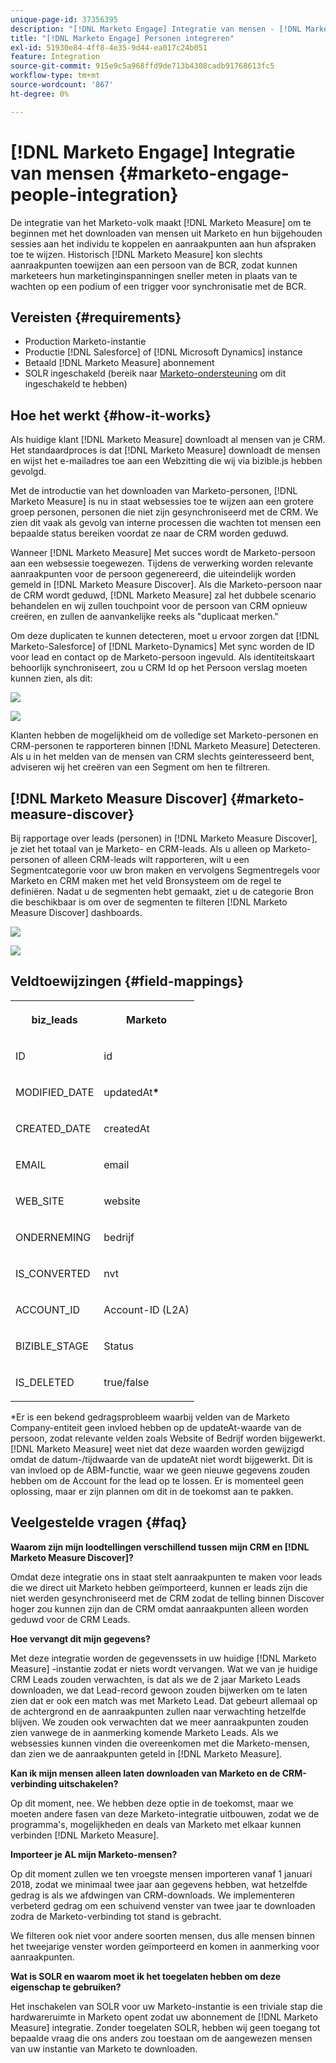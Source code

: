 ```yaml
---
unique-page-id: 37356395
description: "[!DNL Marketo Engage] Integratie van mensen - [!DNL Marketo Measure]"
title: "[!DNL Marketo Engage] Personen integreren"
exl-id: 51930e84-4ff8-4e35-9d44-ea017c24b051
feature: Integration
source-git-commit: 915e9c5a968ffd9de713b4308cadb91768613fc5
workflow-type: tm+mt
source-wordcount: '867'
ht-degree: 0%

---
```


# [!DNL Marketo Engage] Integratie van mensen {#marketo-engage-people-integration}

De integratie van het Marketo-volk maakt [!DNL Marketo Measure] om te beginnen met het downloaden van mensen uit Marketo en hun bijgehouden sessies aan het individu te koppelen en aanraakpunten aan hun afspraken toe te wijzen. Historisch [!DNL Marketo Measure] kon slechts aanraakpunten toewijzen aan een persoon van de BCR, zodat kunnen marketeers hun marketinginspanningen sneller meten in plaats van te wachten op een podium of een trigger voor synchronisatie met de BCR.

## Vereisten {#requirements}

* Production Marketo-instantie
* Productie [!DNL Salesforce] of [!DNL Microsoft Dynamics] instance
* Betaald [!DNL Marketo Measure] abonnement
* SOLR ingeschakeld (bereik naar [Marketo-ondersteuning](https://nation.marketo.com/t5/Support/ct-p/Support) om dit ingeschakeld te hebben)

## Hoe het werkt {#how-it-works}

Als huidige klant [!DNL Marketo Measure] downloadt al mensen van je CRM. Het standaardproces is dat [!DNL Marketo Measure] downloadt de mensen en wijst het e-mailadres toe aan een Webzitting die wij via bizible.js hebben gevolgd.

Met de introductie van het downloaden van Marketo-personen, [!DNL Marketo Measure] is nu in staat websessies toe te wijzen aan een grotere groep personen, personen die niet zijn gesynchroniseerd met de CRM. We zien dit vaak als gevolg van interne processen die wachten tot mensen een bepaalde status bereiken voordat ze naar de CRM worden geduwd.

Wanneer [!DNL Marketo Measure] Met succes wordt de Marketo-persoon aan een websessie toegewezen. Tijdens de verwerking worden relevante aanraakpunten voor de persoon gegenereerd, die uiteindelijk worden gemeld in [!DNL Marketo Measure Discover]. Als die Marketo-persoon naar de CRM wordt geduwd, [!DNL Marketo Measure] zal het dubbele scenario behandelen en wij zullen touchpoint voor de persoon van CRM opnieuw creëren, en zullen de aanvankelijke reeks als &quot;duplicaat merken.&quot;

Om deze duplicaten te kunnen detecteren, moet u ervoor zorgen dat [!DNL Marketo-Salesforce] of [!DNL Marketo-Dynamics] Met sync worden de ID voor lead en contact op de Marketo-persoon ingevuld. Als identiteitskaart behoorlijk synchroniseert, zou u CRM Id op het Persoon verslag moeten kunnen zien, als dit:

![](assets/5a.png)

![](assets/5b.png)

Klanten hebben de mogelijkheid om de volledige set Marketo-personen en CRM-personen te rapporteren binnen [!DNL Marketo Measure] Detecteren. Als u in het melden van de mensen van CRM slechts geinteresseerd bent, adviseren wij het creëren van een Segment om hen te filtreren.

## [!DNL Marketo Measure Discover] {#marketo-measure-discover}

Bij rapportage over leads (personen) in [!DNL Marketo Measure Discover], je ziet het totaal van je Marketo- en CRM-leads. Als u alleen op Marketo-personen of alleen CRM-leads wilt rapporteren, wilt u een Segmentcategorie voor uw bron maken en vervolgens Segmentregels voor Marketo en CRM maken met het veld Bronsysteem om de regel te definiëren. Nadat u de segmenten hebt gemaakt, ziet u de categorie Bron die beschikbaar is om over de segmenten te filteren [!DNL Marketo Measure Discover] dashboards.

![](assets/bizible-discover-1.png)

![](assets/bizible-discover-2.png)

## Veldtoewijzingen {#field-mappings}

<table> 
 <colgroup> 
  <col> 
  <col> 
 </colgroup> 
 <tbody> 
  <tr> 
   <th><p><strong>biz_leads</strong></p></th> 
   <th><p><strong>Marketo</strong></p></th> 
  </tr> 
  <tr> 
   <td><p>ID</p></td> 
   <td><p>id</p></td> 
  </tr> 
  <tr> 
   <td><p>MODIFIED_DATE</p></td> 
   <td><p>updatedAt<strong>*</strong></p></td> 
  </tr> 
  <tr> 
   <td><p>CREATED_DATE</p></td> 
   <td><p>createdAt</p></td> 
  </tr> 
  <tr> 
   <td><p>EMAIL</p></td> 
   <td><p>email</p></td> 
  </tr> 
  <tr> 
   <td><p>WEB_SITE</p></td> 
   <td><p>website</p></td> 
  </tr> 
  <tr> 
   <td><p>ONDERNEMING</p></td> 
   <td><p>bedrijf</p></td> 
  </tr> 
  <tr> 
   <td><p>IS_CONVERTED</p></td> 
   <td><p>nvt</p></td> 
  </tr> 
  <tr> 
   <td><p>ACCOUNT_ID</p></td> 
   <td><p>Account-ID (L2A)</p></td> 
  </tr> 
  <tr> 
   <td><p>BIZIBLE_STAGE</p></td> 
   <td><p>Status</p></td> 
  </tr> 
  <tr> 
   <td><p>IS_DELETED</p></td> 
   <td><p>true/false</p></td> 
  </tr> 
 </tbody> 
</table>

*Er is een bekend gedragsprobleem waarbij velden van de Marketo Company-entiteit geen invloed hebben op de updateAt-waarde van de persoon, zodat relevante velden zoals Website of Bedrijf worden bijgewerkt. [!DNL Marketo Measure] weet niet dat deze waarden worden gewijzigd omdat de datum-/tijdwaarde van de updateAt niet wordt bijgewerkt. Dit is van invloed op de ABM-functie, waar we geen nieuwe gegevens zouden hebben om de Account for the lead op te lossen. Er is momenteel geen oplossing, maar er zijn plannen om dit in de toekomst aan te pakken.

## Veelgestelde vragen {#faq}

**Waarom zijn mijn loodtellingen verschillend tussen mijn CRM en [!DNL Marketo Measure Discover]?**

Omdat deze integratie ons in staat stelt aanraakpunten te maken voor leads die we direct uit Marketo hebben geïmporteerd, kunnen er leads zijn die niet werden gesynchroniseerd met de CRM zodat de telling binnen Discover hoger zou kunnen zijn dan de CRM omdat aanraakpunten alleen worden geduwd voor de CRM Leads.

**Hoe vervangt dit mijn gegevens?**

Met deze integratie worden de gegevenssets in uw huidige [!DNL Marketo Measure] -instantie zodat er niets wordt vervangen. Wat we van je huidige CRM Leads zouden verwachten, is dat als we de 2 jaar Marketo Leads downloaden, we dat Lead-record gewoon zouden bijwerken om te laten zien dat er ook een match was met Marketo Lead. Dat gebeurt allemaal op de achtergrond en de aanraakpunten zullen naar verwachting hetzelfde blijven. We zouden ook verwachten dat we meer aanraakpunten zouden zien vanwege de in aanmerking komende Marketo Leads. Als we websessies kunnen vinden die overeenkomen met die Marketo-mensen, dan zien we de aanraakpunten geteld in [!DNL Marketo Measure].

**Kan ik mijn mensen alleen laten downloaden van Marketo en de CRM-verbinding uitschakelen?**

Op dit moment, nee. We hebben deze optie in de toekomst, maar we moeten andere fasen van deze Marketo-integratie uitbouwen, zodat we de programma&#39;s, mogelijkheden en deals van Marketo met elkaar kunnen verbinden [!DNL Marketo Measure].

**Importeer je AL mijn Marketo-mensen?**

Op dit moment zullen we ten vroegste mensen importeren vanaf 1 januari 2018, zodat we minimaal twee jaar aan gegevens hebben, wat hetzelfde gedrag is als we afdwingen van CRM-downloads. We implementeren verbeterd gedrag om een schuivend venster van twee jaar te downloaden zodra de Marketo-verbinding tot stand is gebracht.

We filteren ook niet voor andere soorten mensen, dus alle mensen binnen het tweejarige venster worden geïmporteerd en komen in aanmerking voor aanraakpunten.

**Wat is SOLR en waarom moet ik het toegelaten hebben om deze eigenschap te gebruiken?**

Het inschakelen van SOLR voor uw Marketo-instantie is een triviale stap die hardwareruimte in Marketo opent zodat uw abonnement de [!DNL Marketo Measure] integratie. Zonder toegelaten SOLR, hebben wij geen toegang tot bepaalde vraag die ons anders zou toestaan om de aangewezen mensen van uw instantie van Marketo te downloaden.
